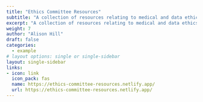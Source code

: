 ```yaml
---
title: "Ethics Committee Resources"
subtitle: "A collection of resources relating to medical and data ethics"
excerpt: "A collection of resources relating to medical and data ethics"
weight: 7
author: "Alison Hill"
draft: false
categories:
  - example
# layout options: single or single-sidebar
layout: single-sidebar
links:
- icon: link
  icon_pack: fas
  name: https://ethics-committee-resources.netlify.app/
  url: https://ethics-committee-resources.netlify.app/
---
```


